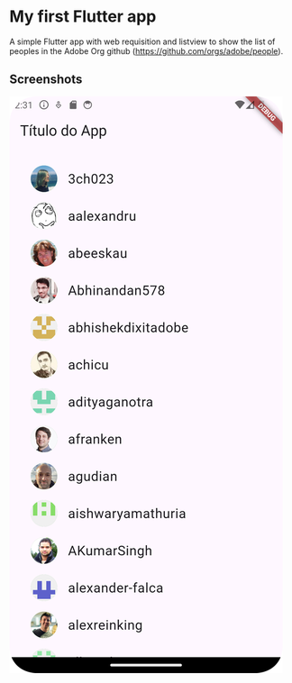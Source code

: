 # My first Flutter app

A simple Flutter app with web requisition and listview to show the list of peoples in the Adobe Org github (<https://github.com/orgs/adobe/people>).

## Screenshots

![image](/lib/screenshots/Screenshot_20240709_113203.png)